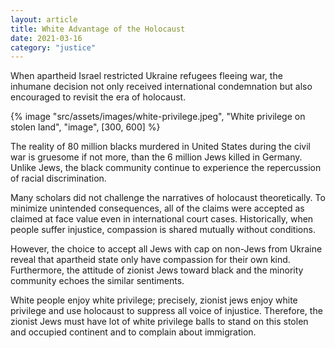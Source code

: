 ```yaml
---
layout: article
title: White Advantage of the Holocaust
date: 2021-03-16
category: "justice"
---
```


When apartheid Israel restricted Ukraine refugees fleeing war, the inhumane decision not only received international condemnation but also encouraged to revisit the era of holocaust.

<!-- excerpt -->

{% image "src/assets/images/white-privilege.jpeg", "White privilege on stolen land", "image", [300, 600] %}

The reality of 80 million blacks murdered in United States during the civil war is gruesome if not more, than the 6 million Jews killed in Germany. Unlike Jews, the black community continue to experience the repercussion of racial discrimination.

Many scholars did not challenge the narratives of holocaust theoretically. To minimize unintended consequences, all of the claims were accepted as claimed at face value even in international court cases. Historically, when people suffer injustice, compassion is shared mutually without conditions.

However, the choice to accept all Jews with cap on non-Jews from Ukraine reveal that apartheid state only have compassion for their own kind. Furthermore, the attitude of zionist Jews toward black and the minority community echoes the similar sentiments.

White people enjoy white privilege; precisely, zionist jews enjoy white privilege and use holocaust to suppress all voice of injustice. Therefore, the zionist Jews must have lot of white privilege balls to stand on this stolen and occupied continent and to complain about immigration.
